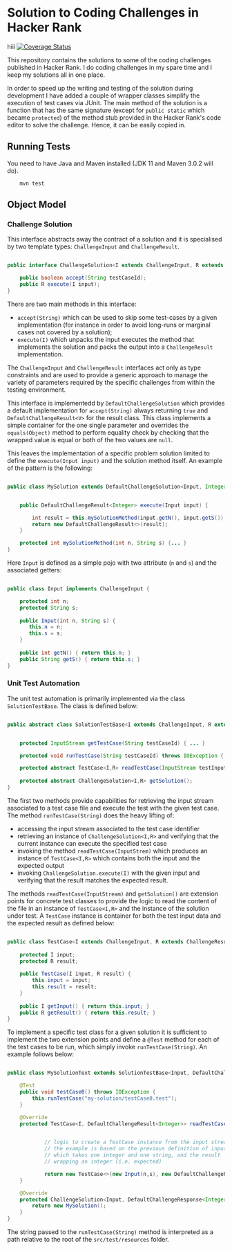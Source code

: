 # Solution to Coding Challenges in Hacker Rank
hiii
[![Coverage Status](https://coveralls.io/repos/github/hyp0th3rmi4/hacker-rank-coding-practice/badge.svg?branch=master)](https://coveralls.io/github/hyp0th3rmi4/hacker-rank-coding-practice?branch=master)

This repository contains the solutions to some of the coding challenges published in Hacker Rank. I do coding challenges in my spare time and I keep my solutions all in one place.

In order to speed up the writing and testing of the solution during development I have added a couple of wrapper classes simplify the execution of test cases via JUnit. The main method of the solution is a function that has the same signature (except for `public static` which became `protected`) of the method stub provided in the Hacker Rank's code editor to solve the challenge. Hence, it can be easily copied in.


## Running Tests

You need to have Java and Maven installed (JDK 11 and Maven 3.0.2 will do).

```
    mvn test
```

## Object Model

### Challenge Solution

This interface abstracts away the contract of a solution and it is specialised by two template types: `ChallengeInput` and `ChallengeResult`.

```java

public interface ChallengeSolution<I extends ChallengeInput, R extends ChallengeResult> {

    public boolean accept(String testCaseId);
    public R execute(I input);
}
```

There are two main methods in this interface: 

- `accept(String)` which can be used to skip some test-cases by a given implementation (for instance in order to avoid long-runs or marginal cases not covered by a solution); 
- `execute(I)` which unpacks the input executes the method that implements the solution and packs the output into a `ChallengeResult` implementation.

The `ChallengeInput` and `ChallengeResult` interfaces act only as type constraints and are used to provide a generic approach to manage the
variety of parameters required by the specific challenges from within the testing environment.

This interface is implementedd by `DefaultChallengeSolution` which provides a default implementation for `accept(String)` always returning `true` and `DefaultChallengeResult<V>` for the result class. This class implements a simple container for the one single parameter and overrides the `equals(Object)` method to perform equality check by checking that the wrapped value is equal or both of the two values are `null`. 

This leaves the implementation of a specific problem solution limited to define the `execute(Input input)` and the solution method itself. An example of the pattern is the following:

```java

public class MySolution extends DefaultChallengeSolution<Input, Integer> {


    public DefaultChallengeResult<Integer> execute(Input input) {

        int result = this.mySolutionMethod(input.getN(), input.getS());
        return new DefaultChallengeResult<>(result);
    }

    protected int mySolutionMethod(int n, String s) {... }
}
```

Here `Input` is defined as a simple pojo with two attribute (`n` and `s`) and the associated getters:

```java

public class Input implements ChallengeInput {

    protected int n;
    protected String s;
    
    public Input(int n, String s) {
       this.n = n;
       this.s = s;
    }
    
    public int getN() { return this.n; }
    public String getS() { return this.s; }
}
```


### Unit Test Automation

The unit test automation is primarily implemented via the class `SolutionTestBase`. The class is defined below:

```java

public abstract class SolutionTestBase<I extends ChallengeInput, R extends ChallengeResult> {


    protected InputStream getTestCase(String testCaseId) { ... }

    protected void runTestCase(String testCaseId) throws IOException { .... }

    protected abstract TestCase<I,R> readTestCase(InputStream testInput) throws IOException;
    
    protected abstract ChallengeSolution<I,R> getSolution();
}

```

The first two methods provide capabilities for retrieving the input stream associated to a test case file and execute the test with the given test case. The method `runTestCase(String)` does the heavy lifting of:

- accessing the input stream associated to the test case identifier
- retrieving an instance of `ChallengeSolution<I,R>` and verifying that the current instance can execute the specified test case
- invoking the method `readTestCase(InputStrem)` which produces an instance of `TestCase<I,R>` which contains both the input and the expected output
- invoking `ChallengeSolution.execute(I)` with the given input and verifying that the result matches the expected result.

The methods `readTestCase(InputStream)` and `getSolution()` are extension points for concrete test classes to provide the logic to read the content of the file in an instance of `TestCase<I,R>` and the instance of the solution under test.  A `TestCase` instance is container for both the test input data and the expected result as defined below:

```java

public class TestCase<I extends ChallengeInput, R extends ChallengeResult> {
    
    protected I input;
    protected R result;
    
    public TestCase(I input, R result) {
        this.input = input;
        this.result = result;
    }
    
    public I getInput() { return this.input; }
    public R getResult() { return this.result; }
}
```


To implement a specific test class for a given solution it is sufficient to implement the two extension points and define a `@Test` method for each of the test cases to be run, which simply invoke `runTestCase(String)`. An example follows below:

```java 

public class MySolutionText extends SolutionTestBase<Input, DefaultChallengeResult<Integer>> {

    @Test
    public void testCase0() throws IOException {
        this.runTestCase("my-solution/testCase0.test");
    }

    @Override
    protected TestCase<I, DefaultChallengeResult<Integer>> readTestCase(InputStream testInput) throws IOException {


            // logic to create a TestCase instance from the input stream
            // the example is based on the previous definition of input
            // which takes one integer and one string, and the result 
            // wrapping an integer (i.e. expected)

            return new TestCase<>(new Input(n,s), new DefaultChallengeResult<>(expected));
    }

    @Override 
    protected ChallengeSolution<Input, DefaultChallengeResponse<Integer>> getSolution() {
        return new MySolution();
    }
}
```

The string passed to the `runTestCase(String)` method is interpreted as a path relative to the root of the `src/test/resources` folder.
